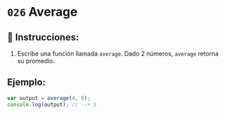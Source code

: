 # `026` Average

## 📝 Instrucciones:

1. Escribe una función llamada `average`. Dado 2 números, `average` retorna su promedio.

## Ejemplo:

```Javascript
var output = average(4, 6);
console.log(output); // --> 5
```